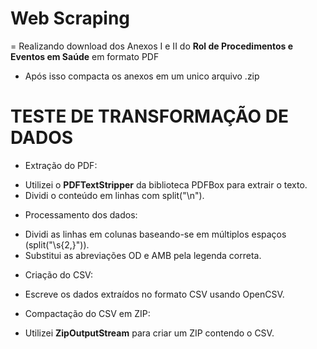 # Web Scraping 

= Realizando download dos Anexos I e II do **Rol de Procedimentos e Eventos em Saúde** em formato PDF
- Após isso compacta os anexos em um unico arquivo .zip

#

# TESTE DE TRANSFORMAÇÃO DE DADOS


* Extração do PDF:

- Utilizei o **PDFTextStripper** da biblioteca PDFBox para extrair o texto.
- Dividi o conteúdo em linhas com split("\n").


* Processamento dos dados:

- Dividi as linhas em colunas baseando-se em múltiplos espaços (split("\\s{2,}")).
- Substitui as abreviações OD e AMB pela legenda correta.


* Criação do CSV: 

- Escreve os dados extraídos no formato CSV usando OpenCSV.


* Compactação do CSV em ZIP:

- Utilizei **ZipOutputStream** para criar um ZIP contendo o CSV.